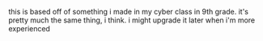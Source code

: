 this is based off of something i made in my cyber class in 9th grade. it's pretty much the same thing, i think. i might upgrade it later when i'm more experienced
